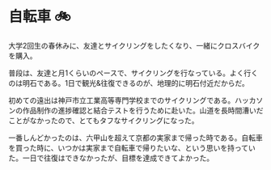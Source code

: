 # 自転車 🚲
大学2回生の春休みに、友達とサイクリングをしたくなり、一緒にクロスバイクを購入。

普段は、友達と月1くらいのペースで、サイクリングを行なっている。よく行くのは明石である。1日で観光&往復できるのが、地理的に明石付近だからだ。

初めての遠出は神戸市立工業高等専門学校までのサイクリングである。ハッカソンの作品制作の進捗確認と結合テストを行うために赴いた。山道を長時間漕いだことがなかったので、とてもタフなサイクリングになった。

一番しんどかったのは、六甲山を超えて京都の実家まで帰った時である。自転車を買った時に、いつかは実家まで自転車で帰りたいな、という思いを持っていた。一日で往復はできなかったが、目標を達成できてよかった。
